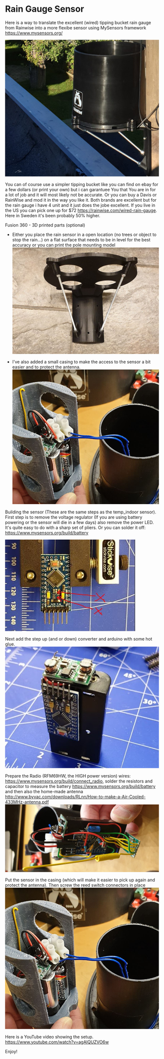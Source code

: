 # Rain Gauge Sensor
Here is a way to translate the excellent (wired) tipping bucket rain gauge from Rainwise into a more flexibe sensor using MySensors framework https://www.mysensors.org/

![1](https://github.com/boanjo/boanjo.github.io/blob/master/rain_mounted.jpg?raw=true "Pic 1")

You can of course use a simpler tipping bucket like you can find on ebay for a few dollars (or print your own) but i can garantuee You that You are in for a lot of job and it will most likely not be accurate. Or you can buy a Davis or RainWise and mod it in the way you like it. Both brands are excellent but for the rain gauge i have 4 unit and it just does the jobe excellent. If you live in the US you can pick one up for $72 https://rainwise.com/wired-rain-gauge. Here in Sweden it's been probably 50% higher.

Fusion 360 - 3D printed parts (optional)
-  Either you place the rain sensor in a open location (no trees or object to stop the rain...) on a flat surface that needs to be in level for the best accuracy or you can print the pole mounting model 
![2](https://github.com/boanjo/boanjo.github.io/blob/master/rain_mounting.jpg?raw=true "Pic 2")

- I've also added a small casing to make the access to the sensor a bit easier and to protect the antenna. 
![3](https://github.com/boanjo/boanjo.github.io/blob/master/rain_case.jpg?raw=true "Pic 3")

Building the sensor (These are the same steps as the temp_indoor sensor). First step is to remove the voltage regulator (If you are using battery powering or the sensor will die in a few days) also remove the power LED. It's quite easy to do with a sharp set of pliers. Or you can solder it off: https://www.mysensors.org/build/battery

![4](https://github.com/boanjo/boanjo.github.io/blob/master/temp_indoor_1_remove.jpg?raw=true "Pic 4")

Next add the step up (and or down) converter and arduino with some hot glue.
![5](https://github.com/boanjo/boanjo.github.io/blob/master/temp_indoor_2_hot_glue.jpg?raw=true "Pic 5")

Prepare the Radio (RFM69HW, the HIGH power version) wires: https://www.mysensors.org/build/connect_radio, solder the resistors and capacitor to measure the battery https://www.mysensors.org/build/battery and then also the home-made antenna http://www.byvac.com/downloads/RLnn/How-to-make-a-Air-Cooled-433MHz-antenna.pdf
![6](https://github.com/boanjo/boanjo.github.io/blob/master/rain_radio.jpg?raw=true "Pic 6")

Put the sensor in the casing (which will make it easier to pick up again and protect the antenna). Then screw the reed switch connectors in place
![7](https://github.com/boanjo/boanjo.github.io/blob/master/rain_case.jpg?raw=true "Pic 7")


Here is a YouTube video showing the setup.
https://www.youtube.com/watch?v=agAlQUZVO6w

Enjoy!